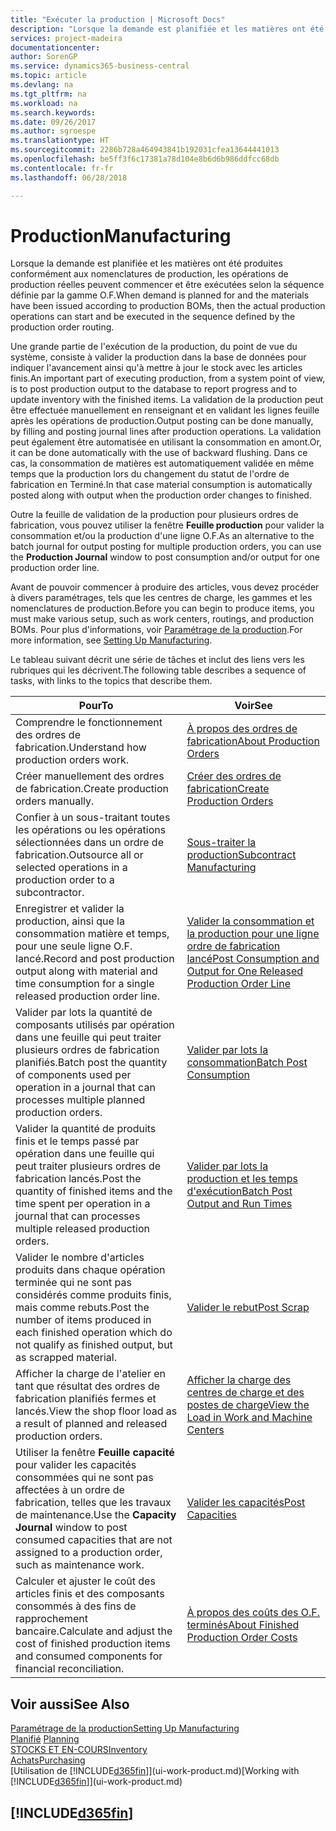 ```yaml
---
title: "Exécuter la production | Microsoft Docs"
description: "Lorsque la demande est planifiée et les matières ont été produites conformément aux nomenclatures de production, les opérations de production réelles peuvent commencer et être exécutées selon la séquence définie par la gamme O.F."
services: project-madeira
documentationcenter: 
author: SorenGP
ms.service: dynamics365-business-central
ms.topic: article
ms.devlang: na
ms.tgt_pltfrm: na
ms.workload: na
ms.search.keywords: 
ms.date: 09/26/2017
ms.author: sgroespe
ms.translationtype: HT
ms.sourcegitcommit: 2286b728a464943841b192031cfea13644441013
ms.openlocfilehash: be5ff3f6c17381a78d104e8b6d6b986ddfcc68db
ms.contentlocale: fr-fr
ms.lasthandoff: 06/28/2018

---
```

# <a name="manufacturing"></a><span data-ttu-id="6a600-103">Production</span><span class="sxs-lookup"><span data-stu-id="6a600-103">Manufacturing</span></span>
<span data-ttu-id="6a600-104">Lorsque la demande est planifiée et les matières ont été produites conformément aux nomenclatures de production, les opérations de production réelles peuvent commencer et être exécutées selon la séquence définie par la gamme O.F.</span><span class="sxs-lookup"><span data-stu-id="6a600-104">When demand is planned for and the materials have been issued according to production BOMs, then the actual production operations can start and be executed in the sequence defined by the production order routing.</span></span>  

<span data-ttu-id="6a600-105">Une grande partie de l'exécution de la production, du point de vue du système, consiste à valider la production dans la base de données pour indiquer l'avancement ainsi qu'à mettre à jour le stock avec les articles finis.</span><span class="sxs-lookup"><span data-stu-id="6a600-105">An important part of executing production, from a system point of view, is to post production output to the database to report progress and to update inventory with the finished items.</span></span> <span data-ttu-id="6a600-106">La validation de la production peut être effectuée manuellement en renseignant et en validant les lignes feuille après les opérations de production.</span><span class="sxs-lookup"><span data-stu-id="6a600-106">Output posting can be done manually, by filling and posting journal lines after production operations.</span></span> <span data-ttu-id="6a600-107">La validation peut également être automatisée en utilisant la consommation en amont.</span><span class="sxs-lookup"><span data-stu-id="6a600-107">Or, it can be done automatically with the use of backward flushing.</span></span> <span data-ttu-id="6a600-108">Dans ce cas, la consommation de matières est automatiquement validée en même temps que la production lors du changement du statut de l'ordre de fabrication en Terminé.</span><span class="sxs-lookup"><span data-stu-id="6a600-108">In that case material consumption is automatically posted along with output when the production order changes to finished.</span></span>  

<span data-ttu-id="6a600-109">Outre la feuille de validation de la production pour plusieurs ordres de fabrication, vous pouvez utiliser la fenêtre **Feuille production** pour valider la consommation et/ou la production d'une ligne O.F.</span><span class="sxs-lookup"><span data-stu-id="6a600-109">As an alternative to the batch journal for output posting for multiple production orders, you can use the **Production Journal** window to post consumption and/or output for one production order line.</span></span>

<span data-ttu-id="6a600-110">Avant de pouvoir commencer à produire des articles, vous devez procéder à divers paramétrages, tels que les centres de charge, les gammes et les nomenclatures de production.</span><span class="sxs-lookup"><span data-stu-id="6a600-110">Before you can begin to produce items, you must make various setup, such as work centers, routings, and production BOMs.</span></span> <span data-ttu-id="6a600-111">Pour plus d'informations, voir [Paramétrage de la production](production-configure-production-processes.md).</span><span class="sxs-lookup"><span data-stu-id="6a600-111">For more information, see [Setting Up Manufacturing](production-configure-production-processes.md).</span></span>

<span data-ttu-id="6a600-112">Le tableau suivant décrit une série de tâches et inclut des liens vers les rubriques qui les décrivent.</span><span class="sxs-lookup"><span data-stu-id="6a600-112">The following table describes a sequence of tasks, with links to the topics that describe them.</span></span>   

|<span data-ttu-id="6a600-113">**Pour**</span><span class="sxs-lookup"><span data-stu-id="6a600-113">**To**</span></span>|<span data-ttu-id="6a600-114">**Voir**</span><span class="sxs-lookup"><span data-stu-id="6a600-114">**See**</span></span>|  
|------------|-------------|  
|<span data-ttu-id="6a600-115">Comprendre le fonctionnement des ordres de fabrication.</span><span class="sxs-lookup"><span data-stu-id="6a600-115">Understand how production orders work.</span></span>|[<span data-ttu-id="6a600-116">À propos des ordres de fabrication</span><span class="sxs-lookup"><span data-stu-id="6a600-116">About Production Orders</span></span>](production-about-production-orders.md)|
|<span data-ttu-id="6a600-117">Créer manuellement des ordres de fabrication.</span><span class="sxs-lookup"><span data-stu-id="6a600-117">Create production orders manually.</span></span>|[<span data-ttu-id="6a600-118">Créer des ordres de fabrication</span><span class="sxs-lookup"><span data-stu-id="6a600-118">Create Production Orders</span></span>](production-how-to-create-production-orders.md)|
|<span data-ttu-id="6a600-119">Confier à un sous-traitant toutes les opérations ou les opérations sélectionnées dans un ordre de fabrication.</span><span class="sxs-lookup"><span data-stu-id="6a600-119">Outsource all or selected operations in a production order to a subcontractor.</span></span>|[<span data-ttu-id="6a600-120">Sous-traiter la production</span><span class="sxs-lookup"><span data-stu-id="6a600-120">Subcontract Manufacturing</span></span>](production-how-to-subcontract-manufacturing.md)|
|<span data-ttu-id="6a600-121">Enregistrer et valider la production, ainsi que la consommation matière et temps, pour une seule ligne O.F. lancé.</span><span class="sxs-lookup"><span data-stu-id="6a600-121">Record and post production output along with material and time consumption for a single released production order line.</span></span>|[<span data-ttu-id="6a600-122">Valider la consommation et la production pour une ligne ordre de fabrication lancé</span><span class="sxs-lookup"><span data-stu-id="6a600-122">Post Consumption and Output for One Released Production Order Line</span></span>](production-how-to-register-consumption-and-output.md)|  
|<span data-ttu-id="6a600-123">Valider par lots la quantité de composants utilisés par opération dans une feuille qui peut traiter plusieurs ordres de fabrication planifiés.</span><span class="sxs-lookup"><span data-stu-id="6a600-123">Batch post the quantity of components used per operation in a journal that can processes multiple planned production orders.</span></span>|[<span data-ttu-id="6a600-124">Valider par lots la consommation</span><span class="sxs-lookup"><span data-stu-id="6a600-124">Batch Post Consumption</span></span>](production-how-to-post-consumption.md)|
|<span data-ttu-id="6a600-125">Valider la quantité de produits finis et le temps passé par opération dans une feuille qui peut traiter plusieurs ordres de fabrication lancés.</span><span class="sxs-lookup"><span data-stu-id="6a600-125">Post the quantity of finished items and the time spent per operation in a journal that can processes multiple released production orders.</span></span>|[<span data-ttu-id="6a600-126">Valider par lots la production et les temps d'exécution</span><span class="sxs-lookup"><span data-stu-id="6a600-126">Batch Post Output and Run Times</span></span>](production-how-to-post-output-quantity.md)|  
|<span data-ttu-id="6a600-127">Valider le nombre d'articles produits dans chaque opération terminée qui ne sont pas considérés comme produits finis, mais comme rebuts.</span><span class="sxs-lookup"><span data-stu-id="6a600-127">Post the number of items produced in each finished operation which do not qualify as finished output, but as scrapped material.</span></span>|[<span data-ttu-id="6a600-128">Valider le rebut</span><span class="sxs-lookup"><span data-stu-id="6a600-128">Post Scrap</span></span>](production-how-to-post-scrap.md)|
|<span data-ttu-id="6a600-129">Afficher la charge de l'atelier en tant que résultat des ordres de fabrication planifiés fermes et lancés.</span><span class="sxs-lookup"><span data-stu-id="6a600-129">View the shop floor load as a result of planned and released production orders.</span></span>|[<span data-ttu-id="6a600-130">Afficher la charge des centres de charge et des postes de charge</span><span class="sxs-lookup"><span data-stu-id="6a600-130">View the Load in Work and Machine Centers</span></span>](production-how-to-view-the-load-on-work-centers.md)|      
|<span data-ttu-id="6a600-131">Utiliser la fenêtre **Feuille capacité** pour valider les capacités consommées qui ne sont pas affectées à un ordre de fabrication, telles que les travaux de maintenance.</span><span class="sxs-lookup"><span data-stu-id="6a600-131">Use the **Capacity Journal** window to post consumed capacities that are not assigned to a production order, such as maintenance work.</span></span>|[<span data-ttu-id="6a600-132">Valider les capacités</span><span class="sxs-lookup"><span data-stu-id="6a600-132">Post Capacities</span></span>](production-how-to-post-capacities.md)|  
|<span data-ttu-id="6a600-133">Calculer et ajuster le coût des articles finis et des composants consommés à des fins de rapprochement bancaire.</span><span class="sxs-lookup"><span data-stu-id="6a600-133">Calculate and adjust the cost of finished production items and consumed components for financial reconciliation.</span></span>|[<span data-ttu-id="6a600-134">À propos des coûts des O.F. terminés</span><span class="sxs-lookup"><span data-stu-id="6a600-134">About Finished Production Order Costs</span></span>](finance-about-finished-production-order-costs.md)|  

## <a name="see-also"></a><span data-ttu-id="6a600-135">Voir aussi</span><span class="sxs-lookup"><span data-stu-id="6a600-135">See Also</span></span>  
[<span data-ttu-id="6a600-136">Paramétrage de la production</span><span class="sxs-lookup"><span data-stu-id="6a600-136">Setting Up Manufacturing</span></span>](production-configure-production-processes.md)  
<span data-ttu-id="6a600-137">[Planifié](production-planning.md)    </span><span class="sxs-lookup"><span data-stu-id="6a600-137">[Planning](production-planning.md)    </span></span>  
[<span data-ttu-id="6a600-138">STOCKS ET EN-COURS</span><span class="sxs-lookup"><span data-stu-id="6a600-138">Inventory</span></span>](inventory-manage-inventory.md)  
[<span data-ttu-id="6a600-139">Achats</span><span class="sxs-lookup"><span data-stu-id="6a600-139">Purchasing</span></span>](purchasing-manage-purchasing.md)  
<span data-ttu-id="6a600-140">[Utilisation de [!INCLUDE[d365fin](includes/d365fin_md.md)]](ui-work-product.md)</span><span class="sxs-lookup"><span data-stu-id="6a600-140">[Working with [!INCLUDE[d365fin](includes/d365fin_md.md)]](ui-work-product.md)</span></span>

## [!INCLUDE[d365fin](includes/free_trial_md.md)]  
 

